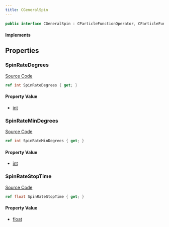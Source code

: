 ```yaml
---
title: CGeneralSpin
---
```


```csharp
public interface CGeneralSpin : CParticleFunctionOperator, CParticleFunction, ISchemaClass<CParticleFunction>, ISchemaClass<CParticleFunctionOperator>, ISchemaClass<CGeneralSpin>, ISchemaField, ISchemaClass, INativeHandle
```

#### Implements

## Properties

### SpinRateDegrees

[Source Code](https://github.com/swiftly-solution/swiftlys2/blob/main/managed/src/SwiftlyS2.Generated/Schemas/Interfaces/CGeneralSpin.cs#L17)

```csharp
ref int SpinRateDegrees { get; }
```

#### Property Value

- [int](https://learn.microsoft.com/dotnet/api/system.int32)

### SpinRateMinDegrees

[Source Code](https://github.com/swiftly-solution/swiftlys2/blob/main/managed/src/SwiftlyS2.Generated/Schemas/Interfaces/CGeneralSpin.cs#L19)

```csharp
ref int SpinRateMinDegrees { get; }
```

#### Property Value

- [int](https://learn.microsoft.com/dotnet/api/system.int32)

### SpinRateStopTime

[Source Code](https://github.com/swiftly-solution/swiftlys2/blob/main/managed/src/SwiftlyS2.Generated/Schemas/Interfaces/CGeneralSpin.cs#L21)

```csharp
ref float SpinRateStopTime { get; }
```

#### Property Value

- [float](https://learn.microsoft.com/dotnet/api/system.single)


